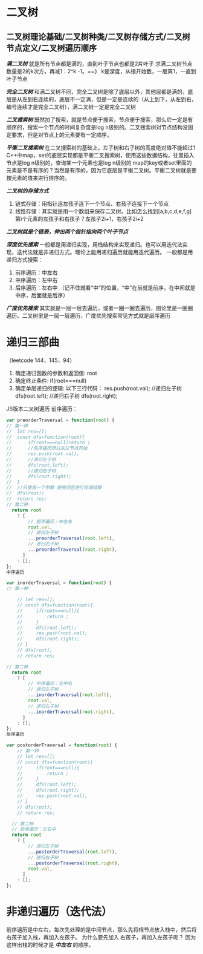 # 二叉树
## 二叉树理论基础/二叉树种类/二叉树存储方式/二叉树节点定义/二叉树遍历顺序

***满二叉树***
就是所有节点都是满的，直到叶子节点也都是2片叶子
求满二叉树节点数量是2的k次方，再减1：2^k -1。==》 k是深度，从根开始数，一层算1，一直到叶子节点

***完全二叉树***
和满二叉树不同，完全二叉树是除了底层以外，其他层都是满的，底层是从左到右连续的，底层不一定满，但是一定是连续的（从上到下，从左到右，编号连续才是完全二叉树），满二叉树一定是完全二叉树

***二叉搜索树***
既然加了搜索，就是节点便于搜索，节点便于搜索，那么它一定是有顺序的，搜索一个节点的时间复杂度是log n级别的。二叉搜索树对节点结构没固定要求，但是对节点上的元素要有一定顺序。

***平衡二叉搜索树***
在二叉搜索树的基础上，左子树和右子树的高度绝对值不能超过1
C++中map，set的底层实现都是平衡二叉搜索树，使用这些数据结构，往里插入节点是log n级别的，查询某一个元素也是log n级别的
map的key或者set里面的元素是不是有序的？当然是有序的，因为它底层是平衡二叉树。平衡二叉树就是要按元素的值来进行排序的。

***二叉树的存储方式***
1. 链式存储：用指针连左孩子连下一个节点、右孩子连接下一个节点
2. 线性存储：其实就是用一个数组来保存二叉树。比如怎么找到[a,b,c,d,e,f,g]第i个元素的左孩子和右孩子？左孩子2i+1，右孩子2i+2 

***二叉树就是个链表，伸出两个指针指向两个叶子节点***

***深度优先搜索***
一般都是用递归实现，用栈结构来实现递归。也可以用迭代法实现，迭代法就是非递归方式。理论上能用递归遍历就能用迭代遍历。
一般都是用递归方式搜索：
1. 前序遍历：中左右
2. 中序遍历：左中右
3. 后序遍历：左右中
（记不住就看“中”的位置，“中”在前就是前序，在中间就是中序，后面就是后序）

***广度优先搜索***
其实就是一层一层去遍历，或者一圈一圈去遍历，图论里是一圈圈遍历。二叉树里是一层一层遍历，广度优先搜索常见方式就是层序遍历


# 递归三部曲 
（leetcode 144，145，94）
1. 确定递归函数的参数和返回值: root
2. 确定终止条件: if(root===null)
3. 确定单层递归的逻辑: 以下三行代码：
res.push(root.val);
//递归左子树
dfs(root.left);
//递归右子树
dfs(root.right);

JS版本二叉树遍历
前序遍历：
```js
var preorderTraversal = function(root) {
// 第一种
//  let res=[];
//  const dfs=function(root){
//      if(root===null)return ;
//      //先序遍历所以从父节点开始
//      res.push(root.val);
//      //递归左子树
//      dfs(root.left);
//      //递归右子树
//      dfs(root.right);
//  }
//  //只使用一个参数 使用闭包进行存储结果
//  dfs(root);
//  return res;
// 第二种
  return root
    ? [
        // 前序遍历：中左右
        root.val,
        // 递归左子树
        ...preorderTraversal(root.left),
        // 递归右子树
        ...preorderTraversal(root.right),
      ]
    : [];
};
中序遍历

var inorderTraversal = function(root) {
// 第一种

    // let res=[];
    // const dfs=function(root){
    //     if(root===null){
    //         return ;
    //     }
    //     dfs(root.left);
    //     res.push(root.val);
    //     dfs(root.right);
    // }
    // dfs(root);
    // return res;

// 第二种
  return root
    ? [
        // 中序遍历：左中右
        // 递归左子树
        ...inorderTraversal(root.left),
        root.val,
        // 递归右子树
        ...inorderTraversal(root.right),
      ]
    : [];
};
后序遍历

var postorderTraversal = function(root) {
    // 第一种
    // let res=[];
    // const dfs=function(root){
    //     if(root===null){
    //         return ;
    //     }
    //     dfs(root.left);
    //     dfs(root.right);
    //     res.push(root.val);
    // }
    // dfs(root);
    // return res;

  // 第二种
  // 后续遍历：左右中
  return root
    ? [
        // 递归左子树
        ...postorderTraversal(root.left),
        // 递归右子树
        ...postorderTraversal(root.right),
        root.val,
      ]
    : [];
};
```

# 非递归遍历（迭代法）
前序遍历是中左右，每次先处理的是中间节点，那么先将根节点放入栈中，然后将右孩子加入栈，再加入左孩子。
为什么要先加入 右孩子，再加入左孩子呢？ 因为这样出栈的时候才是 ***中左右*** 的顺序。








